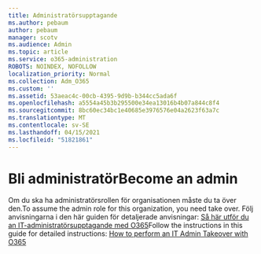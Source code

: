 ```yaml
---
title: Administratörsupptagande
ms.author: pebaum
author: pebaum
manager: scotv
ms.audience: Admin
ms.topic: article
ms.service: o365-administration
ROBOTS: NOINDEX, NOFOLLOW
localization_priority: Normal
ms.collection: Adm_O365
ms.custom: ''
ms.assetid: 53aeac4c-00cb-4395-9d9b-b344cc5ada6f
ms.openlocfilehash: a5554a45b3b295500e34ea13016b4b07a844c8f4
ms.sourcegitcommit: 8bc60ec34bc1e40685e3976576e04a2623f63a7c
ms.translationtype: MT
ms.contentlocale: sv-SE
ms.lasthandoff: 04/15/2021
ms.locfileid: "51821861"
---
```

# <a name="become-an-admin"></a><span data-ttu-id="78c2a-102">Bli administratör</span><span class="sxs-lookup"><span data-stu-id="78c2a-102">Become an admin</span></span>

<span data-ttu-id="78c2a-103">Om du ska ha administratörsrollen för organisationen måste du ta över den.</span><span class="sxs-lookup"><span data-stu-id="78c2a-103">To assume the admin role for this organization, you need take over.</span></span> <span data-ttu-id="78c2a-104">Följ anvisningarna i den här guiden för detaljerade anvisningar: [Så här utför du an IT-administratörsupptagande med O365](https://powerbi.microsoft.com/pt-pt/blog/how-to-perform-an-it-admin-takeover-with-o365/)</span><span class="sxs-lookup"><span data-stu-id="78c2a-104">Follow the instructions in this guide for detailed instructions: [How to perform an IT Admin Takeover with O365](https://powerbi.microsoft.com/pt-pt/blog/how-to-perform-an-it-admin-takeover-with-o365/)</span></span>
